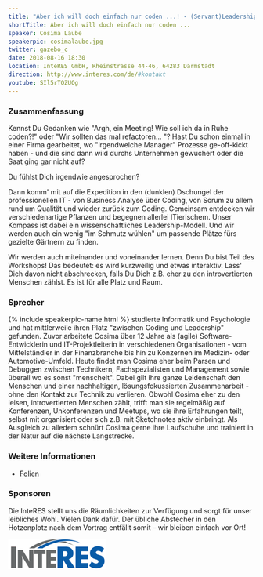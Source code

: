 ```yaml
---
title: "Aber ich will doch einfach nur coden ...! - (Servant)Leadership in der IT aus der Perspektive eines Gärtners"
shortTitle: Aber ich will doch einfach nur coden ...
speaker: Cosima Laube
speakerpic: cosimalaube.jpg
twitter: gazebo_c
date: 2018-08-16 18:30
location: InteRES GmbH, Rheinstrasse 44-46, 64283 Darmstadt
direction: http://www.interes.com/de/#kontakt
youtube: SIl5rTOZUOg
---
```


### Zusammenfassung

Kennst Du Gedanken wie "Argh, ein Meeting! Wie soll ich da in Ruhe coden?!" oder "Wir sollten das mal refactoren... "? Hast Du schon einmal in einer Firma gearbeitet, wo "irgendwelche Manager" Prozesse ge-off-kickt haben - und die sind dann wild durchs Unternehmen gewuchert oder die Saat ging gar nicht auf?

Du fühlst Dich irgendwie angesprochen?

Dann komm' mit auf die Expedition in den (dunklen) Dschungel der professionellen IT - von Business Analyse über Coding, von Scrum zu allem rund um Qualität und wieder zurück zum Coding. Gemeinsam entdecken wir verschiedenartige Pflanzen und begegnen allerlei ITierischem. Unser Kompass ist dabei ein wissenschaftliches Leadership-Modell. Und wir werden auch ein wenig "im Schmutz wühlen" um passende Plätze fürs gezielte Gärtnern zu finden.

Wir werden auch miteinander und voneinander lernen. Denn Du bist Teil des Workshops!
Das bedeutet: es wird kurzweilig und etwas interaktiv. Lass' Dich davon nicht abschrecken, falls Du Dich z.B. eher zu den introvertierten Menschen zählst. Es ist für alle Platz und Raum.

### Sprecher

{% include speakerpic-name.html %} studierte Informatik und Psychologie und hat mittlerweile ihren Platz "zwischen Coding und Leadership" gefunden. Zuvor arbeitete Cosima über 12 Jahre als (agile) Software-Entwicklerin und IT-Projektleiterin in verschiedenen Organisationen - vom Mittelständler in der Finanzbranche bis hin zu Konzernen im Medizin- oder Automotive-Umfeld. Heute findet man Cosima eher beim Parsen und Debuggen zwischen Technikern, Fachspezialisten und Management sowie überall wo es sonst "menschelt". Dabei gilt ihre ganze Leidenschaft den Menschen und einer nachhaltigen, lösungsfokussierten Zusammenarbeit - ohne den Kontakt zur Technik zu verlieren.
Obwohl Cosima eher zu den leisen, introvertierten Menschen zählt, trifft man sie regelmäßig auf Konferenzen, Unkonferenzen und Meetups, wo sie ihre Erfahrungen teilt, selbst mit organisiert oder sich z.B. mit Sketchnotes aktiv einbringt. Als Ausgleich zu alledem schnürt Cosima gerne ihre Laufschuhe und trainiert in der Natur auf die nächste Langstrecke.

### Weitere Informationen

- [Folien](https://www.slideshare.net/secret/g5zc7YqPzMMkzo)

### Sponsoren

Die InteRES stellt uns die Räumlichkeiten zur Verfügung und sorgt für unser leibliches Wohl. Vielen Dank dafür. Der übliche Abstecher in den Hotzenplotz nach dem Vortrag entfällt somit – wir bleiben einfach vor Ort!

[![InterRES Logo](/images/sponsors/interes.png)](http://www.interes.de/)
